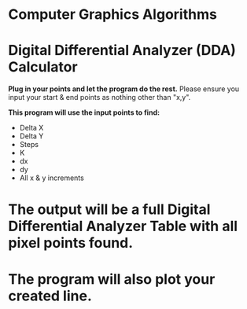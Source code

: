 # Computer Graphics Algorithms
# **Digital Differential Analyzer (DDA) Calculator**
**Plug in your points and let the program do the rest.**
Please ensure you input your start & end points as nothing other than "x,y".

**This program will use the input points to find:**
* Delta X
* Delta Y
* Steps
* K
* dx
* dy
* All x & y increments
# The output will be a full Digital Differential Analyzer Table with all pixel points found.
# The program will also plot your created line.
